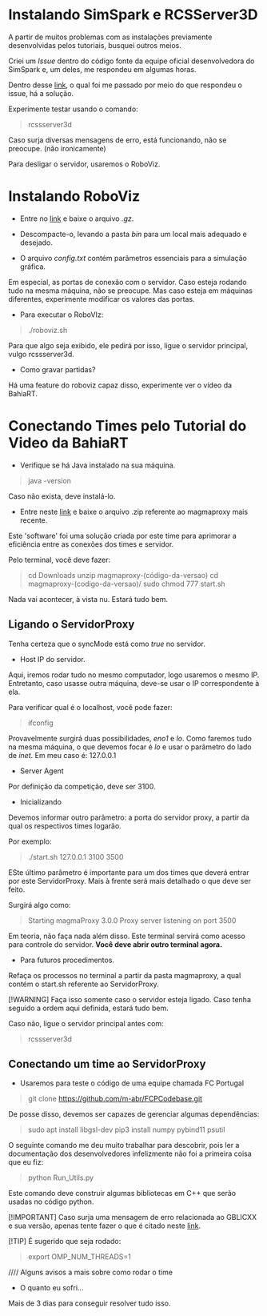# Instalando SimSpark e RCSServer3D

A partir de muitos problemas com as instalações previamente desenvolvidas pelos tutoriais, busquei outros meios.

Criei um _Issue_ dentro do código fonte da equipe oficial desenvolvedora do SimSpark e, um deles, me respondeu em algumas horas.

Dentro desse [link](https://software.opensuse.org//download.html?project=science%3ASimSpark&package=rcssserver3d), o qual foi me passado por meio do que respondeu o issue, há a solução.

Experimente testar usando o comando:

> rcssserver3d

Caso surja diversas mensagens de erro, está funcionando, não se preocupe. (não ironicamente)

Para desligar o servidor, usaremos o RoboViz.

# Instalando RoboViz

* Entre no [link](https://github.com/magmaOffenburg/RoboViz/releases) e baixe o arquivo _.gz_.

* Descompacte-o, levando a pasta _bin_ para um local mais adequado e desejado.

* O arquivo _config.txt_ contém parâmetros essenciais para a simulação gráfica.

Em especial, as portas de conexão com o servidor. Caso esteja rodando tudo na mesma máquina, não se preocupe. Mas caso esteja em máquinas diferentes, experimente modificar os valores das portas.

* Para executar o RoboVIz:

> ./roboviz.sh

Para que algo seja exibido, ele pedirá por isso, ligue o servidor principal, vulgo rcssserver3d.

* Como gravar partidas?

Há uma feature do roboviz capaz disso, experimente ver o vídeo da BahiaRT.

# Conectando Times pelo Tutorial do Video da BahiaRT

* Verifique se há Java instalado na sua máquina.

> java -version

Caso não exista, deve instalá-lo.

* Entre neste [link](https://github.com/magmaOffenburg/magmaProxy/releases) e baixe o arquivo .zip referente ao magmaproxy mais recente.

Este 'software' foi uma solução criada por este time para aprimorar a eficiência entre as conexões dos times e servidor.

Pelo terminal, você deve fazer:

> cd Downloads
> unzip magmaproxy-(código-da-versao)
> cd magmaproxy-(codigo-da-versao)/
> sudo chmod 777 start.sh

Nada vai acontecer, à vista nu. Estará tudo bem.

## Ligando o ServidorProxy

Tenha certeza que o syncMode está como _true_ no servidor.

* Host IP do servidor. 

Aqui, iremos rodar tudo no mesmo computador, logo usaremos o mesmo IP. Entretanto, caso usasse outra máquina, deve-se usar o IP correspondente à ela.

Para verificar qual é o localhost, você pode fazer:
 
> ifconfig

Provavelmente surgirá duas possibilidades, _eno1_ e _lo_. Como faremos tudo na mesma máquina, o que devemos focar é _lo_ e usar o parâmetro do lado de _inet_. Em meu caso é: 127.0.0.1

* Server Agent

Por definição da competição, deve ser 3100.

* Inicializando

Devemos informar outro parâmetro: a porta do servidor proxy, a partir da qual os respectivos times logarão.

Por exemplo:

> ./start.sh 127.0.0.1 3100 3500

ESte último parâmetro é importante para um dos times que deverá entrar por este ServidorProxy. Mais à frente será mais detalhado o que deve ser feito.

Surgirá algo como:

> Starting magmaProxy 3.0.0
> Proxy server listening on port 3500

Em teoria, não faça nada além disso. Este terminal servirá como acesso para controle do servidor. **Você deve abrir outro terminal agora.**

* Para futuros procedimentos.

Refaça os processos no terminal a partir da pasta magmaproxy, a qual contém o start.sh referente ao ServidorProxy.

[!WARNING]
Faça isso somente caso o servidor esteja ligado. Caso tenha seguido a ordem aqui definida, estará tudo bem.

Caso não, ligue o servidor principal antes com: 

> rcssserver3d

## Conectando um time ao ServidorProxy

* Usaremos para teste o código de uma equipe chamada FC Portugal

> git clone https://github.com/m-abr/FCPCodebase.git

De posse disso, devemos ser capazes de gerenciar algumas dependências:

> sudo apt install libgsl-dev
> pip3 install numpy pybind11 psutil

O seguinte comando me deu muito trabalhar para descobrir, pois ler a documentação dos desenvolvedores infelizmente não foi a primeira coisa que eu fiz:

> python Run_Utils.py

Este comando deve construir algumas bibliotecas em C++ que serão usadas no código python.

[!IMPORTANT]
Caso surja uma mensagem de erro relacionada ao GBLICXX e sua versão, apenas tente fazer o que é citado neste [link](https://stackoverflow.com/questions/76974555/glibcxx-3-4-32-not-found-error-at-runtime-gcc-13-2-0).

[!TIP]
É sugerido que seja rodado:

> export OMP\_NUM\_THREADS=1

//// Alguns avisos a mais sobre como rodar o time

* O quanto eu sofri...

Mais de 3 dias para conseguir resolver tudo isso.



















































